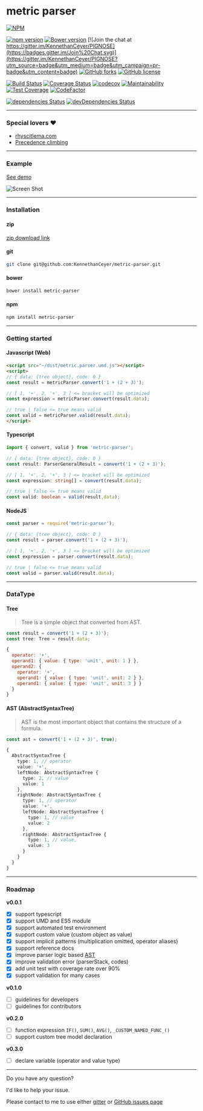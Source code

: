 # metric parser

[![NPM](https://nodei.co/npm/metric-parser.png)](https://nodei.co/npm/metric-parser/)

[![npm version](https://badge.fury.io/js/metric-parser.svg)](https://badge.fury.io/js/metric-parser) [![Bower version](https://badge.fury.io/bo/metric-parser.svg)](https://badge.fury.io/bo/metric-parser) [![Join the chat at https://gitter.im/KennethanCeyer/PIGNOSE](https://badges.gitter.im/Join%20Chat.svg)](https://gitter.im/KennethanCeyer/PIGNOSE?utm_source=badge&utm_medium=badge&utm_campaign=pr-badge&utm_content=badge) [![GitHub forks](https://img.shields.io/github/forks/KennethanCeyer/metric-parser.svg)](https://github.com/KennethanCeyer/metric-parser/network) [![GitHub license](https://img.shields.io/github/license/KennethanCeyer/metric-parser.svg)](https://github.com/KennethanCeyer/metric-parser/blob/master/LICENSE)

[![Build Status](https://travis-ci.org/KennethanCeyer/metric-parser.svg?branch=master)](https://travis-ci.org/KennethanCeyer/metric-parser) [![Coverage Status](https://coveralls.io/repos/github/KennethanCeyer/metric-parser/badge.svg)](https://coveralls.io/github/KennethanCeyer/metric-parser) [![codecov](https://codecov.io/gh/KennethanCeyer/metric-parser/branch/master/graph/badge.svg)](https://codecov.io/gh/KennethanCeyer/metric-parser) [![Maintainability](https://api.codeclimate.com/v1/badges/c69ae53f077a68618867/maintainability)](https://codeclimate.com/github/KennethanCeyer/metric-parser/maintainability) [![Test Coverage](https://api.codeclimate.com/v1/badges/c69ae53f077a68618867/test_coverage)](https://codeclimate.com/github/KennethanCeyer/metric-parser/test_coverage) [![CodeFactor](https://www.codefactor.io/repository/github/kennethanceyer/metric-parser/badge)](https://www.codefactor.io/repository/github/kennethanceyer/metric-parser)

[![dependencies Status](https://david-dm.org/KennethanCeyer/metric-parser/status.svg)](https://david-dm.org/KennethanCeyer/metric-parser) [![devDependencies Status](https://david-dm.org/KennethanCeyer/metric-parser/dev-status.svg)](https://david-dm.org/KennethanCeyer/metric-parser?type=dev)

----

### Special lovers :heart:

- [rhyscitlema.com](http://rhyscitlema.com/algorithms/expression-parsing-algorithm)
- [Precedence climbing](http://www.engr.mun.ca/~theo/Misc/exp_parsing.htm#climbing)

----

### Example

[See demo](http://www.pigno.se/barn/PIGNOSE-FormulaParser/)

![Screen Shot](http://www.pigno.se/barn/PIGNOSE-FormulaParser/demo/img/screenshot_main.png)

----

### Installation

#### zip

[zip download link](https://github.com/KennethanCeyer/metric-parser/archive/master.zip)

#### git

```bash
git clone git@github.com:KennethanCeyer/metric-parser.git
```

#### bower

```bash
bower install metric-parser
```

#### npm

```bash
npm install metric-parser
```

----

### Getting started

#### Javascript (Web)

```html
<script src="~/dist/metric.parser.umd.js"></script>
<script>
// { data: {tree object}, code: 0 }
const result = metricParser.convert('1 + (2 + 3)');

// [ 1, '+', 2, '+', 3 ] <= bracket will be optimized
const expression = metricParser.convert(result.data);

// true | false <= true means valid
const valid = metricParser.valid(result.data);
</script>
```

#### Typescript
```typescript
import { convert, valid } from 'metric-parser';

// { data: {tree object}, code: 0 }
const result: ParserGeneralResult = convert('1 + (2 + 3)');

// [ 1, '+', 2, '+', 3 ] <= bracket will be optimized
const expression: string[] = convert(result.data);

// true | false <= true means valid
const valid: boolean = valid(result.data);
```

#### NodeJS

```javascript
const parser = require('metric-parser');

// { data: {tree object}, code: 0 }
const result = parser.convert('1 + (2 + 3)');

// [ 1, '+', 2, '+', 3 ] <= bracket will be optimized
const expression = parser.convert(result.data);

// true | false <= true means valid
const valid = parser.valid(result.data);
```

----

### DataType

#### Tree
> Tree is a simple object that converted from AST. 

```typescript
const result = convert('1 + (2 + 3)');
const tree: Tree = result.data;
```

```javascript
{
  operator: '+',
  operand1: { value: { type: 'unit', unit: 1 } },
  operand2: {
    operator: '+',
    operand1: { value: { type: 'unit', unit: 2 } },
    operand1: { value: { type: 'unit', unit: 3 } }
  }
}
```

#### AST (AbstractSyntaxTree)
> AST is the most important object that contains the structure of a formula.

```typescript
const ast = convert('1 + (2 + 3)', true);

```

```typescript
{
  AbstractSyntaxTree {
    type: 1, // operator
    value: '+',
    leftNode: AbstractSyntaxTree {
      type: 2, // value
      value: 1
    },
    rightNode: AbstractSyntaxTree {
      type: 1, // operator
      value: '+',
      leftNode: AbstractSyntaxTree {
        type: 1, // value
        value: 2
      },
      rightNode: AbstractSyntaxTree {
        type: 1, // value,
        value: 3
      }
    }
  }
}
```

----

### Roadmap

**v0.0.1**

- [x] support typescript
- [x] support UMD and ES5 module
- [x] support automated test environment
- [x] support custom value (custom object as value)
- [x] support implicit patterns (multiplication omitted, operator aliases)
- [x] support reference docs
- [x] improve parser logic based [AST](https://en.wikipedia.org/wiki/Abstract_syntax_tree)
- [x] improve validation error (parserStack, codes)
- [x] add unit test with coverage rate over 90%
- [x] support validation for many cases

**v0.1.0**

- [ ] guidelines for developers
- [ ] guidelines for contributors

**v0.2.0**

- [ ] function expression `IF()`, `SUM()`, `AVG()`, `_CUSTOM_NAMED_FUNC_()`
- [ ] support custom tree model declaration

**v0.3.0**

- [ ] declare variable (operator and value type)

----

Do you have any question?

I'd like to help your issue.

Please contact to me to use either [gitter](https://gitter.im/KennethanCeyer/PIGNOSE) or [GitHub issues page](https://github.com/KennethanCeyer/metric-parser/issues)
